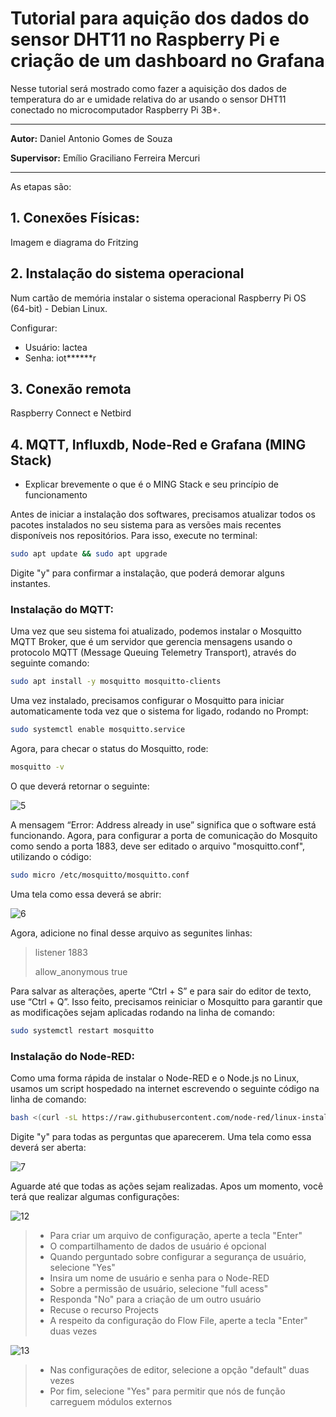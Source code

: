 # Tutorial para aquição dos dados do sensor DHT11 no Raspberry Pi e criação de um dashboard no Grafana

Nesse tutorial será mostrado como fazer a aquisição dos dados de temperatura do ar e umidade relativa do ar usando o sensor DHT11 conectado no microcomputador Raspberry Pi 3B+.

---

**Autor:** Daniel Antonio Gomes de Souza

**Supervisor:** Emílio Graciliano Ferreira Mercuri

---

As etapas são:

## 1. Conexões Físicas:

Imagem e diagrama do Fritzing

## 2. Instalação do sistema operacional 

Num cartão de memória instalar o sistema operacional Raspberry Pi OS (64-bit) - Debian Linux.

Configurar:
- Usuário: lactea
- Senha: iot******r

## 3. Conexão remota

Raspberry Connect e Netbird 

## 4. MQTT, Influxdb, Node-Red e Grafana (MING Stack)

* Explicar brevemente o que é o MING Stack e seu princípio de funcionamento

Antes de iniciar a instalação dos softwares, precisamos atualizar todos os pacotes instalados no seu sistema para as versões mais recentes disponíveis nos repositórios. Para isso, execute no terminal:

```bash
sudo apt update && sudo apt upgrade
```

Digite "y" para confirmar a instalação, que poderá demorar alguns instantes.

### Instalação do MQTT:

Uma vez que seu sistema foi atualizado, podemos instalar o Mosquitto MQTT Broker, que é um servidor que gerencia mensagens usando o protocolo MQTT (Message Queuing Telemetry Transport), através do seguinte comando:

```bash
sudo apt install -y mosquitto mosquitto-clients
```

Uma vez instalado, precisamos configurar o Mosquitto para iniciar automaticamente toda vez que o sistema for ligado, rodando no Prompt:

```bash
sudo systemctl enable mosquitto.service
```

Agora, para checar o status do Mosquitto, rode:

```bash
mosquitto -v
```

O que deverá retornar o seguinte:

![5](https://github.com/user-attachments/assets/20fb2900-38a6-46a5-9284-cae5df662150)

A mensagem “Error: Address already in use” significa que o software está funcionando. Agora, para configurar a porta de comunicação do Mosquito como sendo a porta 1883, deve ser editado o arquivo "mosquitto.conf", utilizando o código:

```bash
sudo micro /etc/mosquitto/mosquitto.conf
```

Uma tela como essa deverá se abrir:

![6](https://github.com/user-attachments/assets/59ceb53d-1d96-455a-b392-4e5fb5695609)

Agora, adicione no final desse arquivo as segunites linhas:

> listener 1883
> 
> allow_anonymous true

Para salvar as alterações, aperte “Ctrl + S” e para sair do editor de texto, use “Ctrl + Q”. Isso feito, precisamos reiniciar o Mosquitto para garantir que as modificações sejam aplicadas rodando na linha de comando:

```bash
sudo systemctl restart mosquitto
```

### Instalação do Node-RED:

Como uma forma rápida de instalar o Node-RED e o Node.js no Linux, usamos um script hospedado na internet escrevendo o seguinte código na linha de comando:

```bash
bash <(curl -sL https://raw.githubusercontent.com/node-red/linux-installers/master/deb/update-nodejs-and-nodered)
```

Digite "y" para todas as perguntas que aparecerem. Uma tela como essa deverá ser aberta:


![7](https://github.com/user-attachments/assets/6ed31260-14bf-479d-80bd-6a9627e89de0)


Aguarde até que todas as ações sejam realizadas. Apos um momento, você terá que realizar algumas configurações:


![12](https://github.com/user-attachments/assets/c13195f6-93f8-415e-a26b-087863eaee18)


> - Para criar um arquivo de configuração, aperte a tecla "Enter"
> - O compartilhamento de dados de usuário é opcional
> - Quando perguntado sobre configurar a segurança de usuário, selecione "Yes"
> - Insira um nome de usuário e senha para o Node-RED
> - Sobre a permissão de usuário, selecione "full acess"
> - Responda "No" para a criação de um outro usuário
> - Recuse o recurso Projects
> - A respeito da configuração do Flow File, aperte a tecla "Enter" duas vezes


![13](https://github.com/user-attachments/assets/3dbb5ded-9240-4096-b1a8-25e6eed12936)


> - Nas configurações de editor, selecione a opção "default" duas vezes
> - Por fim, selecione "Yes" para permitir que nós de função carreguem módulos externos
